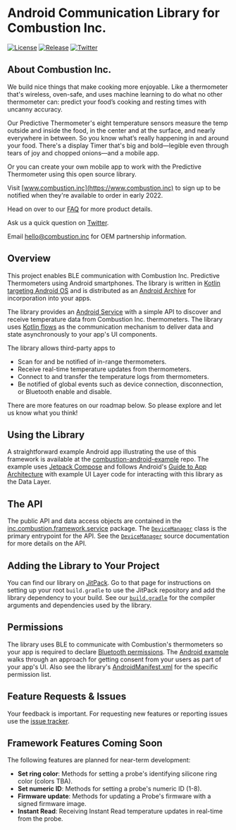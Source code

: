 # Android Communication Library for Combustion Inc.

[![License](https://img.shields.io/github/license/combustion-inc/combustion-android-ble?color=red)](LICENSE)
[![Release](https://img.shields.io/github/v/release/combustion-inc/combustion-android-ble?color=red&include_prereleases)](https://jitpack.io/#combustion-inc/combustion-android-ble)
[![Twitter](https://img.shields.io/badge/Twitter-@inccombustion-blue.svg?style=flat)](https://twitter.com/intent/tweet?screen_name=inccombustion)

## About Combustion Inc.

We build nice things that make cooking more enjoyable. Like a thermometer that's wireless, oven-safe, and uses machine learning to do what no other thermometer can: predict your food’s cooking and resting times with uncanny accuracy. 

Our Predictive Thermometer's eight temperature sensors measure the temp outside and inside the food, in the center and at the surface, and nearly everywhere in between. So you know what’s really happening in and around your food. There's a display Timer that's big and bold—legible even through tears of joy and chopped onions—and a mobile app. 

Or you can create your own mobile app to work with the Predictive Thermometer using this open source library.

Visit [www.combustion.inc](https://www.combustion.inc) to sign up to be notified when they're available to order in early 2022.

Head on over to our [FAQ](https://combustion.inc/faq.html) for more product details.

Ask us a quick question on [Twitter](https://twitter.com/intent/tweet?screen_name=inccombustion).

Email [hello@combustion.inc](mailto:hello@combustion.inc) for OEM partnership information.

## Overview
This project enables BLE communication with Combustion Inc. Predictive Thermometers using Android smartphones.  The library is written in [Kotlin targeting Android OS](https://developer.android.com/kotlin) and is distributed as an [Android Archive](https://developer.android.com/studio/projects/android-library) for incorporation into your apps.  

The library provides an [Android Service](https://developer.android.com/guide/components/services) with a simple API to discover and receive temperature data from Combustion Inc. thermometers.  The library uses [Kotlin flows](https://developer.android.com/kotlin/flow) as the communication mechanism to deliver data and state asynchronously to your app's UI components.

The library allows third-party apps to
- Scan for and be notified of in-range thermometers.
- Receive real-time temperature updates from thermometers.
- Connect to and transfer the temperature logs from thermometers.
- Be notified of global events such as device connection, disconnection, or Bluetooth enable and disable.

There are more features on our roadmap below.  So please explore and let us know what you think!

## Using the Library

A straightforward example Android app illustrating the use of this framework is available at the [combustion-android-example](https://github.com/combustion-inc/combustion-android-example) repo.  The example uses [Jetpack Compose](https://developer.android.com/jetpack/compose) and follows Android's [Guide to App Architecture](https://developer.android.com/jetpack/guide#ui-layer) with example UI Layer code for interacting with this library as the Data Layer.

## The API

The public API and data access objects are contained in the [inc.combustion.framework.service](https://github.com/combustion-inc/combustion-android-ble/tree/main/combustion-android-ble/src/main/java/inc/combustion/framework/service) package.  The [`DeviceManager`](combustion-android-ble/src/main/java/inc/combustion/framework/service/DeviceManager.kt) class is the primary entrypoint for the API.  See the [`DeviceManager`](combustion-android-ble/src/main/java/inc/combustion/framework/service/DeviceManager.kt) source documentation for more details on the API.

## Adding the Library to Your Project
You can find our library on [JitPack](https://jitpack.io/#combustion-inc/combustion-android-ble).  Go to that page for instructions on setting up your root `build.gradle` to use the JitPack repository and add the library dependency to your build.  See our [`build.gradle`](combustion-android-ble/build.gradle) for the compiler arguments and dependencies used by the library.

## Permissions
The library uses BLE to communicate with Combustion's thermometers so your app is required to declare [Bluetooth permissions](https://developer.android.com/guide/topics/connectivity/bluetooth/permissions).  The [Android example](https://github.com/combustion-inc/combustion-android-example) walks through an approach for getting consent from your users as part of your app's UI.  Also see the library's [AndroidManifest.xml](combustion-android-ble/src/main/AndroidManifest.xml) for the specific permission list.

## Feature Requests & Issues
Your feedback is important.  For requesting new features or reporting issues use the [issue tracker](https://github.com/combustion-inc/combustion-android-ble/issues).  

## Framework Features Coming Soon

The following features are planned for near-term development:

- **Set ring color**: Methods for setting a probe's identifying silicone ring color  (colors TBA).
- **Set numeric ID**: Methods for setting a probe's numeric ID (1-8).
- **Firmware update**: Methods for updating a Probe's firmware with a signed firmware image.
- **Instant Read**: Receiving Instant Read temperature updates in real-time from the probe.